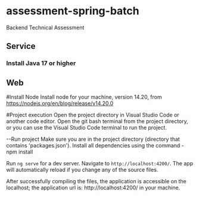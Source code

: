 # assessment-spring-batch
Backend Technical Assessment

## Service

### Install Java 17 or higher

## Web

#Install Node
Install node for your machine, version 14.20, from https://nodejs.org/en/blog/release/v14.20.0

#Project execution
Open the project directory in Visual Studio Code or another code editor.
Open the git bash terminal from the project directory, or you can use the Visual Studio Code terminal to run the project.

--Run project
Make sure you are in the project directory (directory that contains 'packages.json').
Install all dependencies using the command - npm install

Run `ng serve` for a dev server. Navigate to `http://localhost:4200/`. The app will automatically reload if you change any of the source files.

After successfully compiling the files, the application is accessible on the localhost;
the application url is: http://localhost:4200/ in your machine.


